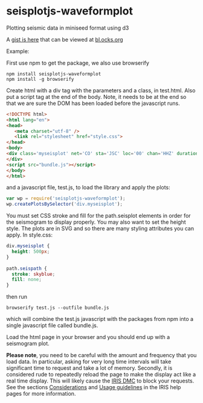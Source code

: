 # seisplotjs-waveformplot
Plotting seismic data in miniseed format using d3

A [gist is here](https://gist.github.com/crotwell/27eadb025d22c21b9098f4aeb7d72316)
that can be viewed at [bl.ocks.org](http://bl.ocks.org/crotwell/27eadb025d22c21b9098f4aeb7d72316)

Example:

First use npm to get the package, we also use browserify
```
npm install seisplotjs-waveformplot
npm install -g browserify
```

Create html with a div tag with the parameters and a class, in test.html. Also put a script tag at the end of the body. Note, it needs to be at the end so that we are sure the DOM has been loaded before the javascript runs.
```html
<!DOCTYPE html>
<html lang="en">
<head>
   <meta charset="utf-8" />
   <link rel="stylesheet" href="style.css">
</head>
<body>
<div class='myseisplot' net='CO' sta='JSC' loc='00' chan='HHZ' duration='360'>
</div>
<script src="bundle.js"></script>
</body>
</html>
```

and a javascript file, test.js, to load the library and apply the plots:
```javascript
var wp = require('seisplotjs-waveformplot');
wp.createPlotsBySelector('div.myseisplot');
```

You must set CSS stroke and fill for the path.seisplot elements
in order for the seismogram to display properly. You may also want to set
the height style. The plots are in SVG and so there are many styling attributes you
can apply. In style.css:

```css
div.myseisplot {
  height: 500px;
}
  
path.seispath {
  stroke: skyblue;
  fill: none;
}
```

then run
```
browserify test.js --outfile bundle.js
```
which will combine the test.js javascript with the packages from npm into a single javascript file called bundle.js.

Load the html page in your browser and you should end up with a seismogram plot.

**Please note**, you need to be careful with the amount and frequency that you load data. In particular, asking for very long time intervals will take significant time to request and take a lot of memory. Secondly, it is considered rude to repeatedly reload the page to make the display act like a real time display. This will likely cause the [IRIS DMC](http://service.iris.edu/fdsnws/dataselect/docs/1/help/) to block your requests. See the sections 
[Considerations](http://service.iris.edu/fdsnws/dataselect/docs/1/help/#considerations) 
and [Usage guidelines](http://ds.iris.edu/ds/nodes/dmc/services/usage/)
in the IRIS help pages for more information.



